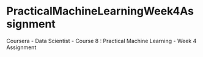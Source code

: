 # PracticalMachineLearningWeek4Assignment
Coursera - Data Scientist - Course 8 : Practical Machine Learning - Week 4 Assignment
